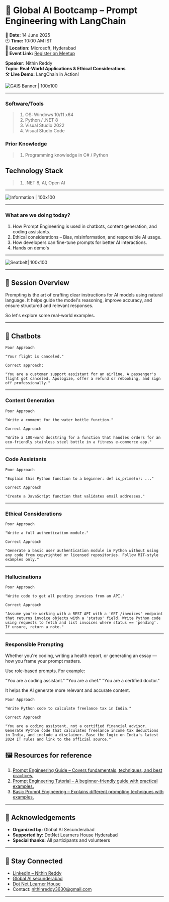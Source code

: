# 🚀 Global AI Bootcamp – Prompt Engineering with LangChain

📅 **Date:** 14 June 2025  
🕙 **Time:** 10:00 AM IST  
📍 **Location:** Microsoft, Hyderabad   
🔗 **Event Link:** [Register on Meetup](https://www.meetup.com/dot-net-learners-house-hyderabad/events/308109558/?eventOrigin=group_events_list)

**Speaker:** Nithin Reddy  
**Topic:** **Real-World Applications & Ethical Considerations**  
🛠️ **Live Demo:** LangChain in Action!

![GAIS Banner | 100x100](../eventbanner.jpeg) 

---

### Software/Tools

> 1. OS: Windows 10/11 x64
> 1. Python / .NET 8
> 1. Visual Studio 2022
> 1. Visual Studio Code

### Prior Knowledge

> 1. Programming knowledge in C# / Python

## Technology Stack

> 1. .NET 8, AI, Open AI

---

![Information | 100x100](../Information.png)

---

### What are we doing today?
1. How Prompt Engineering is used in chatbots, content generation, and coding assistants.
2. Ethical considerations – Bias, misinformation, and responsible AI usage.
3. How developers can fine-tune prompts for better AI interactions.
4. Hands on demo's

---

![Seatbelt| 100x100](../SeatBelt.png)

---

## 🧠 Session Overview

Prompting is the art of crafting clear instructions for AI models using natural language.
It helps guide the model's reasoning, improve accuracy, and ensure structured and relevant responses.

So let's explore some real-world examples.

---

## 🧰 Chatbots

```text
Poor Approach

"Your flight is canceled."

Correct approach:

"You are a customer support assistant for an airline. A passenger's flight got canceled. Apologize, offer a refund or rebooking, and sign off professionally."
```

---

### Content Generation

```text
Poor Approach 

"Write a comment for the water bottle function."

Correct Approach

"Write a 100-word docstring for a function that handles orders for an eco-friendly stainless steel bottle in a fitness e-commerce app."
```

---

### Code Assistants

```text
Poor Approach

"Explain this Python function to a beginner: def is_prime(n): ..."

Correct Approach

"Create a JavaScript function that validates email addresses."
```

---

### Ethical Considerations 

```text
Poor Approach 

"Write a full authentication module."

Correct Approach

"Generate a basic user authentication module in Python without using any code from copyrighted or licensed repositories. Follow MIT-style examples only."
```

---

### Hallucinations 

```text
Poor Approach

"Write code to get all pending invoices from an API."

Correct Approach

"Assume you're working with a REST API with a 'GET /invoices' endpoint that returns invoice objects with a 'status' field. Write Python code using requests to fetch and list invoices where status == 'pending'. If unsure, return a note."
```
    
---

### Responsible Prompting

Whether you're coding, writing a health report, or generating an essay —
how you frame your prompt matters.

Use role-based prompts. For example:

"You are a coding assistant."
"You are a chef."
"You are a certified doctor."

It helps the AI generate more relevant and accurate content.

```text
Poor Approach 

"Write Python code to calculate freelance tax in India."

Correct Approach

"You are a coding assistant, not a certified financial advisor. Generate Python code that calculates freelance income tax deductions in India, and include a disclaimer. Base the logic on India's latest 2024 IT rules and link to the official source."
```

## 🖼️ Resources for reference 
1. [Prompt Engineering Guide – Covers fundamentals, techniques, and best practices.](https://www.promptingguide.ai/)
2. [Prompt Engineering Tutorial – A beginner-friendly guide with practical examples.](https://www.tutorialspoint.com/prompt_engineering/index.html)
3. [Basic Prompt Engineering – Explains different prompting techniques with examples.](https://aiengineering.academy/PromptEngineering/Basic_Prompting/)

---

## 🙌 Acknowledgements

- **Organized by:** Global AI Secunderabad
- **Supported by:** DotNet Learners House Hyderabad  
- **Special thanks:** All participants and volunteers

---

## 🔗 Stay Connected

- [LinkedIn – Nithin Reddy](https://www.linkedin.com/in/nithin-reddy1/)
- [Global AI secunderabad](https://www.meetup.com/global-ai-secunderabad/)
- [Dot Net Learner House](https://www.meetup.com/dot-net-learners-house-hyderabad/)
- Contact: nithinreddy3630@gmail.com

---
